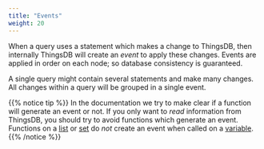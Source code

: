 ```yaml
---
title: "Events"
weight: 20
---
```


When a query uses a statement which makes a change to ThingsDB, then internally ThingsDB will create an *event* to apply these changes.
Events are applied in order on each node; so database consistency is guaranteed.

A single query might contain several statements and make many changes. All changes within a query will be grouped in a single event.

{{% notice tip %}}
In the documentation we try to make clear if a function will generate an event or not. If you only want to *read* information from ThingsDB,
you should try to avoid functions which generate an event. Functions on a [list](../../data-types/list) or [set](../../data-types/set)
do *not* create an event when called on a [variable](../variable).
{{% /notice %}}